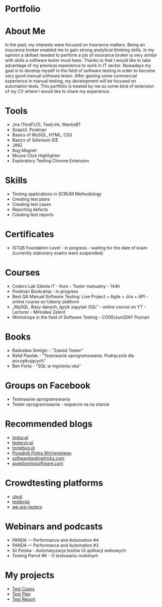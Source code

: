 # Portfolio

# About Me
In the past, my interests were focused on insurance matters. Being an insurance broker enabled me to gain strong analytical thinking skills. In my opinion a skillset needed to perform a job of insurance broker is very similar with skills a software tester must have. Thanks to that I would like to take advantage of my previous experience to work in IT sector. Nowadays my goal is to develop myself in the field of software testing in order to become very good manual software tester. After gaining some commercial experience in manual testing, my development will be focused on automation tests. 
This portfolio is treated by me as some kind of extension of my CV where I would like to share my experience.

# Tools
* Jira (TestFLO), TestLink, MantisBT
* SoapUI, Postman
* Basics of MySQL, HTML, CSS
* Basics of Selenium IDE
* JING 
* Bug Magnet
* Mouse Click Highlighter
* Exploratory Testing Chrome Extension

# Skills
* Testing applications in SCRUM Methodology
*	Creating test plans
*	Creating test cases 
*	Reporting defects
*	Creating test reports

# Certificates
* ISTQB Foundation Level - in progress - waiting for the date of exam (currently stationary exams were suspended)

# Courses
* Coders Lab Szkoła IT - Kurs - Tester manualny - 144h
* Postman Bootcamp - in progress
* Best QA Manual Software Testing: Live Project + Agile + Jira + API - online course on Udemy platform
* „MySQL. Bazy danych, język zapytań SQL” - online course on YT - Lecturer - Mirosław Zelent
* Workshops in the field of Software Testing - CODE{sun}DAY Poznań  

# Books
* Radosław Smilgin - "Zawód Tester"
* Rafał Pawlak - "Testowanie oprogramowania. Podręcznik dla początkujących"
* Ben Forta - "SQL w mgnieniu oka"

# Groups on Facebook
* Testowanie oprogramowania
* Tester oprogramowania - wsparcie na na starcie

# Recommended blogs
* [testuj.pl](https://testuj.pl)
* [testerzy.pl](https://testerzy.pl)
* [toniebug.pl](https://toniebug.pl)
* [Poradnik Piotra Wicherskiego](https://pwicherski.gitbook.io)
* [softwaretestingtricks.com](https://softwaretestingtricks.com)
* [questioningsoftware.com](https://questioningsoftware.com)

# Crowdtesting platforms
* [utest](https://utest.com)
* [testbirds](https://testbirds.com)
* [we-are-testers](https://we-are-testers.com)

# Webinars and podcasts
* PANDA — Performance and Automation #4
* PANDA — Performance and Automation #3
* Sii Polska - Automatyzacja testów UI aplikacji webowych
* Testing Parrot #6 - O testowaniu mobilnym 

# My projects
* [Test Cases]()
* [Test Plan]()
* [Test Report]()


